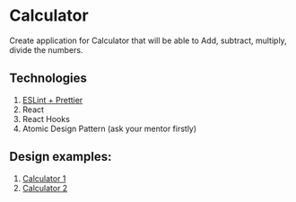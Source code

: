 # Calculator

Create application for Calculator that will be able to Add, subtract, multiply, divide the numbers.

## Technologies
1. [ESLint + Prettier](https://github.com/ebs-integrator/ebs-fe-intership-test-1)
2. React
3. React Hooks
4. Atomic Design Pattern (ask your mentor firstly)

## Design examples:
1. [Calculator 1](https://prnt.sc/t49oxf)
2. [Calculator 2](https://prnt.sc/t49ptg)
